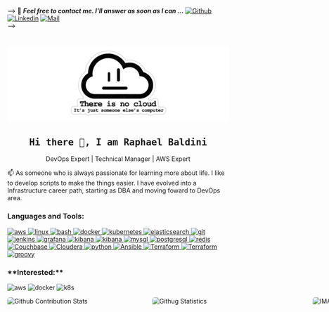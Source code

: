 -->
📝 ***Feel free to contact me. I'll answer as soon as I can ...***  [![Github](https://img.shields.io/github/followers/raphaelbaldini?label=Follow%20Me&style=social)](https://github.com/raphaelbaldini)
<br>
  [![Linkedin](https://img.shields.io/badge/LinkedIn-Raphael%20Baldini-blue?logo=Linkedin&logoColor=blue&labelColor=black)](https://www.linkedin.com/in/rbaldini01/)
  [![Mail](https://img.shields.io/badge/Yahoo-raphaelbaldini@yahoo.com.br-blue?logo=Yahoo&logoColor=blue&labelColor=black)](mailto:raphaelbaldini@yahoo.com.br)
<br> -->

<h1 align="center"><a><img src="There-is-no-cloud.png" alt="There-is-no-cloud"></a></h1>
<h2 align='center'><samp>Hi there 👋, I am <strong>Raphael Baldini</strong></samp></h2>
<p align='center'>DevOps Expert | Technical Manager | AWS Expert </p>
<p align='left'> 📫 As someone who is always passionate for learning more about life. I like to develop scripts to make the things easier. I have evolved into a Infrastructure career path, starting as DBA and moving foward to DevOps area.</p>

<h3 align="left">Languages and Tools:</h3>
<p align="left"> 
  <a href="https://aws.amazon.com" target="_blank"> <img src="https://www.vectorlogo.zone/logos/amazon_aws/amazon_aws-icon.svg" alt="aws" width="35" height="35"/> </a>
  <a href="https://www.linux.org/" target="_blank"> <img src="https://www.vectorlogo.zone/logos/linux/linux-icon.svg" alt="linux" width="35" height="35"/> </a> 
  <a href="https://www.gnu.org/software/bash/" target="_blank"> <img src="https://www.vectorlogo.zone/logos/gnu_bash/gnu_bash-icon.svg" alt="bash" width="35" height="35"/> </a> 
  <a href="https://www.docker.com/" target="_blank"> <img src="https://www.vectorlogo.zone/logos/docker/docker-icon.svg" alt="docker" width="35" height="35"/> </a> 
  <a href="https://kubernetes.io" target="_blank"> <img src="https://www.vectorlogo.zone/logos/kubernetes/kubernetes-icon.svg" alt="kubernetes" width="35" height="35"/> </a> 
  <a href="https://www.elastic.co" target="_blank"> <img src="https://www.vectorlogo.zone/logos/elastic/elastic-icon.svg" alt="elasticsearch" width="35" height="35"/> </a> 
  <a href="https://git-scm.com/" target="_blank"> <img src="https://www.vectorlogo.zone/logos/git-scm/git-scm-icon.svg" alt="git" width="35" height="35"/> </a> 
  <a href="https://www.jenkins.io" target="_blank"> <img src="https://www.vectorlogo.zone/logos/jenkins/jenkins-icon.svg" alt="jenkins" width="35" height="35"/> </a>
  <a href="https://grafana.com" target="_blank"> <img src="https://www.vectorlogo.zone/logos/grafana/grafana-icon.svg" alt="grafana" width="35" height="35"/> </a>  
  <a href="https://www.elastic.co/kibana" target="_blank"> <img src="https://www.vectorlogo.zone/logos/elasticco_kibana/elasticco_kibana-icon.svg" alt="kibana" width="35" height="35"/> </a> 
  <a href="https://www.oracle.com/" target="_blank"> <img src="https://www.vectorlogo.zone/logos/oracle/oracle-icon.svg" alt="kibana" width="35" height="35"/> </a>
  <a href="https://www.mysql.com/" target="_blank"> <img src="https://www.vectorlogo.zone/logos/mysql/mysql-icon.svg" alt="mysql" width="35" height="35"/> </a> 
  <a href="https://www.postgresql.org" target="_blank"> <img src="https://www.vectorlogo.zone/logos/postgresql/postgresql-icon.svg" alt="postgresql" width="35" height="35"/> </a> 
  <a href="https://redis.io" target="_blank"> <img src="https://www.vectorlogo.zone/logos/redis/redis-icon.svg" alt="redis" width="35" height="35"/> </a> 
  <a href="https://www.couchbase.com/" target="_blank"> <img src="https://www.vectorlogo.zone/logos/couchbase/couchbase-icon.svg" alt="Couchbase" width="35" height="35"/> </a> 
  <a href="https://br.cloudera.com/" target="_blank"> <img src="https://www.vectorlogo.zone/logos/cloudera/cloudera-icon.svg" alt="Cloudera" width="35" height="35"/> </a>
  <a href="https://www.python.org" target="_blank"> <img src="https://www.vectorlogo.zone/logos/python/python-icon.svg" alt="python" width="35" height="35"/> </a> 
  <a href="https://www.ansible.com/" target="_blank"><img src="https://www.vectorlogo.zone/logos/ansible/ansible-icon.svg" alt="Ansible" width="35" height="35"/> </a> 
  <a href="https://www.terraform.io/" target="_blank"> <img src="https://www.vectorlogo.zone/logos/terraformio/terraformio-icon.svg" alt="Terraform" width="35" height="35"/> </a> 
  <a href="https://helm.sh/" target="_blank"> <img src="https://www.vectorlogo.zone/logos/helmsh/helmsh-icon.svg" alt="Terraform" width="35" height="35"/> </a>
  <a href="https://groovy-lang.org/" target="_blank"> <img src="https://www.vectorlogo.zone/logos/groovehq/groovehq-icon.svg" alt="groovy" width="35" height="35"/> </a>
</p>
<h3 align="left">**Interested:**</h3>
<p align="left"> 
  <a target="_blank"> <img src="https://www.vectorlogo.zone/logos/amazon_aws/amazon_aws-ar21.svg" alt="aws"/></a>
  <a target="_blank"> <img src="https://www.vectorlogo.zone/logos/docker/docker-ar21.svg" alt="docker"/></a>
  <a target="_blank"> <img src="https://www.vectorlogo.zone/logos/kubernetes/kubernetes-ar21.svg" alt="k8s"/></a>
</p>
<p style="display: flex; justify-contect: space-between;">
<img style="border-radius: 5px; margin-bottom: 5px" alt="Github Contribution Stats" width="330px" height="240px" src="https://github-contribution-stats.vercel.app/api/?username=raphaelbaldini"/>
<img style="border-radius: 5px; margin-bottom: 5px" alt="Githug Statistics"  width="330px" height="240px" src="https://github-readme-streak-stats.herokuapp.com/?user=raphaelbaldini&"/>
<img style="border-radius: 5px; margin: 0 0 5px 35px;" alt="IMAGE" width="320px" height="240px" src="git_simply_explained.png" />
</p>

